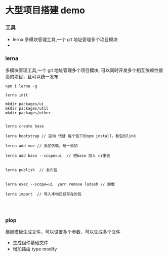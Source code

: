 # 大型项目搭建 demo

### 工具

- lerna 多模块管理工具,一个 git 地址管理多个项目模块
-

### lerna

多模块管理工具,一个 git 地址管理多个项目模块, 可以同时开发多个相互依赖性很高的项目，且可以统一发布

```
npm i lerna -g

lerna init

mkdir packages/ui
mkdir packages/util
mkdir packages/other


lerna create base

lerna bootstrap // 启动 代替 每个包下的npm install，和包的link

lerna add vue // 添加依赖，统一添加

lerna add base --scope=ui  // 把base 加入 ui里去


lerna publish  // 发布包


lerna exec --scope=ui  yarn remove lodash // 卸载

lerna import  // 导入本地已经存在的包




```



### plop 

根据模板生成文件，可以设置多个参数，可以生成多个文件



- 生成组件基础文件
- 增加路由 type modify
